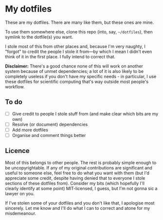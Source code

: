 # My dotfiles

These are my dotfiles. There are many like them, but these ones are mine.

To use them somewhere else, clone this repo (into, say, `~/dotfiles`), then symlink to the dotfile(s) you want.

I stole most of this from other places and, because I'm very naughty, I "forgot" to credit the people I stole it from—by which I mean I didn't even think of it in the first place. I fully intend to correct that.

**Disclaimer:** There's a good chance none of this will work on another system because of unmet dependencies; a lot of it is also likely to be completely useless if you don't have my specific needs - in particular, I use these dotfiles for scientific computing that's way outside most people's workflow.

## To do
- [ ] Give credit to people I stole stuff from (and make clear which bits are my own)
- [ ] Resolve (or document) dependencies
- [ ] Add more dotfiles
- [ ] Organise and comment things better

## Licence
Most of this belongs to other people. The rest is probably simple enough to be uncopyrightable. If any of my original contributions are significant and useful to someone else, feel free to do what you want with them (but I'd appreciate some credit, despite having denied that to everyone I stole sections of these dotfiles from). Consider my bits (which hopefully I'll clearly identify at some point) MIT-licensed, I guess, but I'm not gonna sic a lawyer on you.

If I've stolen some of your dotfiles and you don't like that, I apologise most sincerely. Let me know and I'll do what I can to correct and atone for my misdemeanour.
